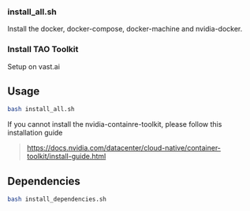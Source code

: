 ### install_all.sh 
Install the docker, docker-compose, docker-machine and nvidia-docker.


### Install TAO Toolkit
Setup on vast.ai 

## Usage
```bash
bash install_all.sh
```

If you cannot install the nvidia-containre-toolkit, please follow this installation guide
> https://docs.nvidia.com/datacenter/cloud-native/container-toolkit/install-guide.html


## Dependencies 
```bash
bash install_dependencies.sh
```
